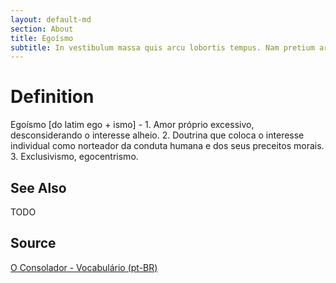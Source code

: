 ```yaml
---
layout: default-md
section: About
title: Egoísmo
subtitle: In vestibulum massa quis arcu lobortis tempus. Nam pretium arcu in odio vulputate luctus.
---
```


# Definition
Egoísmo [do latim ego + ismo] - 1. Amor próprio excessivo, desconsiderando o interesse alheio. 2. Doutrina que coloca o interesse individual como norteador da conduta humana e dos seus preceitos morais. 3. Exclusivismo, egocentrismo.

## See Also
TODO

## Source
[O Consolador - Vocabulário (pt-BR)](http://www.oconsolador.com.br/linkfixo/vocabulario/principal.html)


